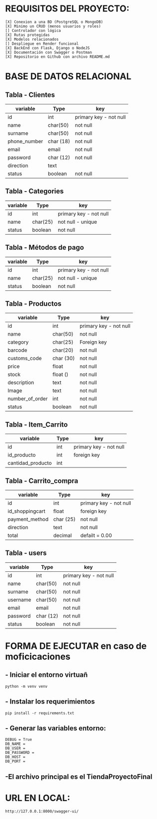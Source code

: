 # REQUISITOS DEL PROYECTO:

    [X] Conexion a una BD (PostgreSQL o MongoDB)
    [X] Minimo un CRUD (menos usuarios y roles)
    [] Controlador con lógica
    [X] Rutas protegidas
    [X] Modelos relacionados
    [] Despliegue en Render funcional
    [X] BackEnd con Flask, Django o NodeJS
    [X] Documentación con Swagger o Postman
    [X] Repositorio en Github con archivo README.md

# BASE DE DATOS RELACIONAL

## Tabla - Clientes

| variable     | Type      | key                    |
| ------------ | --------- | ---------------------- |
| id           | int       | primary key - not null |
| name         | char(50)  | not null               |
| surname      | char(50)  | not null               |
| phone_number | char (18) | not null               |
| email        | email     | not null               |
| password     | char (12) | not null               |
| direction    | text      |                        |
| status       | boolean   | not null               |

## Tabla - Categories

| variable | Type     | key                    |
| -------- | -------- | ---------------------- |
| id       | int      | primary key - not null |
| name     | char(25) | not null - unique      |
| status   | boolean  | not null               |

## Tabla - Métodos de pago

| variable | Type     | key                    |
| -------- | -------- | ---------------------- |
| id       | int      | primary key - not null |
| name     | char(25) | not null - unique      |
| status   | boolean  | not null               |

## Tabla - Productos

| variable        | Type      | key                    |
| --------------- | --------- | ---------------------- |
| id              | int       | primary key - not null |
| name            | char(50)  | not null               |
| category        | char(25)  | Foreign key            |
| barcode         | char(20)  | not null               |
| customs_code    | char (30) | not null               |
| price           | float     | not null               |
| stock           | float ()  | not null               |
| description     | text      | not null               |
| Image           | text      | not null               |
| number_of_order | int       | not null               |
| status          | boolean   | not null               |

## Tabla - Item_Carrito

| variable          | Type | key                    |
| ----------------- | ---- | ---------------------- |
| id                | int  | primary key - not null |
| id_producto       | int  | foreign key            |
| cantidad_producto | int  |                        |

## Tabla - Carrito_compra

| variable        | Type      | key                    |
| --------------- | --------- | ---------------------- |
| id              | int       | primary key - not null |
| id_shoppingcart | float     | foreign key            |
| payment_method  | char (25) | not null               |
| direction       | text      | not null               |
| total           | decimal   | defailt = 0.00         |

## Tabla - users

| variable | Type      | key                    |
| -------- | --------- | ---------------------- |
| id       | int       | primary key - not null |
| name     | char(50)  | not null               |
| surname  | char(50)  | not null               |
| username | char(50)  | not null               |
| email    | email     | not null               |
| password | char (12) | not null               |
| status   | boolean   | not null               |

# FORMA DE EJECUTAR en caso de moficicaciones

## - Iniciar el entorno virtuañ

    python -m venv venv

## - Instalar los requerimientos

    pip install -r requirements.txt

## - Generar las variables entorno:

    DEBUG = True
    DB_NAME =
    DB_USER =
    DB_PASSWORD =
    DB_HOST =
    DB_PORT =

## -El archivo principal es el TiendaProyectoFinal

# URL EN LOCAL:

    http://127.0.0.1:8000/swagger-ui/
